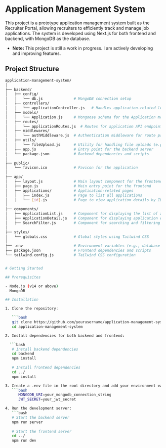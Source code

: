 # Application Management System

This project is a prototype application management system built as the Recruiter Portal, allowing recruiters to efficiently track and manage job applications. The system is developed using Next.js for both frontend and backend, with MongoDB as the database.


- **Note:** This project is still a work in progress. I am actively developing and improving features.

## Project Structure

```bash
application-management-system/
│
├── backend/
│   ├── config/
│   │   └── db.js              # MongoDB connection setup
│   ├── controllers/
│   │   └── applicationController.js   # Handles application-related logic
│   ├── models/
│   │   └── Application.js     # Mongoose schema for the Application model
│   ├── routes/
│   │   └── applicationRoutes.js  # Routes for application API endpoints
│   ├── middlewares/
│   │   └── authMiddleware.js  # Authentication middleware for route protection
│   ├── utils/
│   │   └── fileUpload.js      # Utility for handling file uploads (e.g., resumes)
│   ├── app.js                 # Entry point for the backend server
│   └── package.json           # Backend dependencies and scripts
│
├── public/
│   └── favicon.ico            # Favicon for the application
│
├── app/
│   ├── layout.js              # Main layout component for the frontend
│   ├── page.js                # Main entry point for the frontend
│   ├── applications/          # Application-related pages
│   │   ├── index.js           # Page to list all applications
│   │   └── [id].js            # Page to view application details by ID
│
├── components/
│   ├── ApplicationList.js     # Component for displaying the list of applications
│   ├── ApplicationDetail.js   # Component for displaying application details
│   ├── SearchFilter.js        # Component for searching and filtering applications
│
├── styles/
│   └── globals.css            # Global styles using Tailwind CSS
│
├── .env                       # Environment variables (e.g., database connection string)
├── package.json               # Frontend dependencies and scripts
└── tailwind.config.js         # Tailwind CSS configuration


# Getting Started

## Prerequisites

- Node.js (v14 or above)
- MongoDB

## Installation

1. Clone the repository:

   ```bash
   git clone https://github.com/yourusername/application-management-system.git
   cd application-management-system

2. Install dependencies for both backend and frontend:

  ```bash
   # Install backend dependencies
   cd backend
   npm install
   
   # Install frontend dependencies
   cd ../
   npm install

3. Create a .env file in the root directory and add your environment variables:
   ```bash
      MONGODB_URI=your_mongodb_connection_string
      JWT_SECRET=your_jwt_secret

4. Run the development server:
   ```bash
   # Start the backend server
   npm run server
   
   # Start the frontend server
   cd ../
   npm run dev
